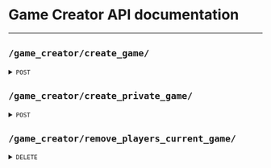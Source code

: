 # Game Creator API documentation

----------------------------------------------------------------------------------------------------------------------------------------

## `/game_creator/create_game/`

<details>
 <summary><code>POST</code></summary>


### Request

#### Header

> | name            | type   | description   | requirement |
> |-----------------|--------|---------------|-------------|
> | `Authorization` | String | Service token | Required    |

#### Body

> | name             | type                | description                                                                                                                                                                                                                                                                                                                                                                       | requirement |
> |------------------|---------------------|-----------------------------------------------------------------------------------------------------------------------------------------------------------------------------------------------------------------------------------------------------------------------------------------------------------------------------------------------------------------------------------|-------------|
> | `request_issuer` | str                 | Either 'tournament' or 'matchmaking'                                                                                                                                                                                                                                                                                                                                              | Required    |
> | `game_id`        | int                 | ID of the created game                                                                                                                                                                                                                                                                                                                                                            | Required    |
> | `players`        | list[Optional[int]] | ID of the players in the game or None when the player doesn't have an opponent in the first round:<br/> <br/> index 0 vs index 1 (At least 1 isn't None)<br/> index 2 vs index 3 (At least 1 isn't None)<br/> ...<br/> <br/> Need at least 2 players (null does not count as a player)<br/> len(players) needs to be a power of 2<br/> A player can only be in one game at a time | Required    |

### Response

#### Status code

> | status code | content-type       | response                                                                                     | example                                                                                    |
> |-------------|--------------------|----------------------------------------------------------------------------------------------|--------------------------------------------------------------------------------------------|
> | `201`       | `application/json` | {'port': int}                                                                                | {'port': 60000}                                                                            |
> | `400`       | `application/json` | {'errors': list[str]}                                                                        | {'errors': ['game_id field is missing', 'players[1] is not an Optional[int]']}             |
> | `409`       | `application/json` | {'errors': ['Some player(s) are already in a game'], 'players_already_in_a_game': list[int]} | {'errors': ['Some player(s) are already in a game'], 'players_already_in_a_game': [2, 56]} |
> | `500`       | `application/json` | {'errors': list[str]}                                                                        | {'errors': ['Error creating game server: reason']}                                         |

----------------------------------------------------------------------------------------------------------------------------------------

</details>

## `/game_creator/create_private_game/`

<details>
 <summary><code>POST</code></summary>

### Request

#### Header

> | name            | type   | description       | requirement |
> |-----------------|--------|-------------------|-------------|
> | `Authorization` | String | User access token | Required    |

#### Body

> | name          | type | description | requirement |
> |---------------|------|-------------|-------------|
> | `opponent_id` | int  | Opponent ID | Required    |

### Response

#### Status code

> | status code | content-type       | response              | example                                            |
> |-------------|--------------------|-----------------------|----------------------------------------------------|
> | `201`       | `application/json` | {'port': int}         | {'port': 60000}                                    |
> | `400`       | `application/json` | {'errors': list[str]} | {'errors': ['opponent field is missing']}          |
> | `500`       | `application/json` | {'errors': list[str]} | {'errors': ['Error creating game server: reason']} |

</details>

## `/game_creator/remove_players_current_game/`

<details>
 <summary><code>DELETE</code></summary>

### Info
> This should only be used by game_server

### Request

#### Header

> | name            | type   | description   | requirement |
> |-----------------|--------|---------------|-------------|
> | `Authorization` | String | Service token | Required    |

#### Body

> | name             | type      | description                                   | requirement |
> |------------------|-----------|-----------------------------------------------|-------------|
> | `players`        | list[int] | ID of the players who are no longer in a game | Required    |

### Response

#### Status code

> | status code | content-type       | response              | example                                  |
> |-------------|--------------------|-----------------------|------------------------------------------|
> | `204`       | `application/json` | {}                    | {}                                       |
> | `400`       | `application/json` | {'errors': list[str]} | {'errors': ['players[1] is not an int']} |

----------------------------------------------------------------------------------------------------------------------------------------
</details>
